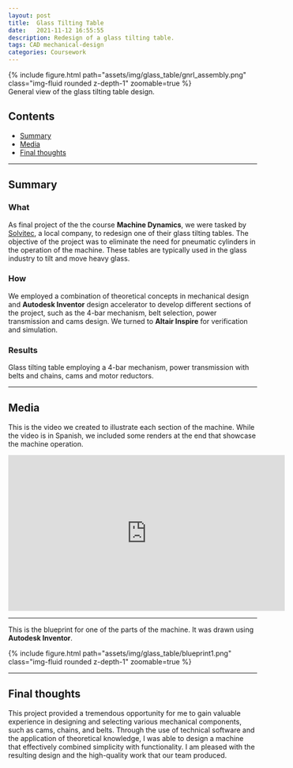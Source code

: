 ```yaml
---
layout: post
title:  Glass Tilting Table
date:   2021-11-12 16:55:55
description: Redesign of a glass tilting table.
tags: CAD mechanical-design
categories: Coursework
---
```


<div class="row mt-3">
    <div class="col-sm mt-3 mt-md-0">
        {% include figure.html path="assets/img/glass_table/gnrl_assembly.png" class="img-fluid rounded z-depth-1" zoomable=true %}
    </div>
</div>
<div class="caption">
    General view of the glass tilting table design.
</div>


## Contents
- [Summary](#summary)
- [Media](#media)
- [Final thoughts](#final)


<hr>

<a id="summary"></a>

## Summary

### What

As final project of the the course **Machine Dynamics**, we were tasked by [Solvitec](https://www.solvitec.com.co), a local company, to redesign one of their glass tilting tables. The objective of the project was to eliminate the need for pneumatic cylinders in the operation of the machine. These tables are typically used in the glass industry to tilt and move heavy glass.

### How

We employed a combination of theoretical concepts in mechanical design and **Autodesk Inventor** design accelerator to develop different sections of the project, such as the 4-bar mechanism, belt selection, power transmission and cams design. We turned to **Altair Inspire** for verification and simulation.

### Results

Glass tilting table employing a 4-bar mechanism, power transmission with belts and chains, cams and motor reductors.

<hr>

<a id="media"></a>

## Media

This is the video we created to illustrate each section of the machine. While the video is in Spanish, we included some renders at the end that showcase the machine operation.

<iframe width="560" height="315" src="https://www.youtube.com/embed/dC4LV5Pze8k?start=1057" title="YouTube video player" frameborder="0" allow="accelerometer; autoplay; clipboard-write; encrypted-media; gyroscope; picture-in-picture; web-share" allowfullscreen></iframe>

<hr>

This is the blueprint for one of the parts of the machine. It was drawn using **Autodesk Inventor**.

<div class="row mt-3">
    <div class="col-sm mt-3 mt-md-0">
        {% include figure.html path="assets/img/glass_table/blueprint1.png" class="img-fluid rounded z-depth-1" zoomable=true %}
    </div>
</div>

<hr>

<a id="final"></a>

## Final thoughts

This project provided a tremendous opportunity for me to gain valuable experience in designing and selecting various mechanical components, such as cams, chains, and belts. Through the use of technical software and the application of theoretical knowledge, I was able to design a machine that effectively combined simplicity with functionality. I am pleased with the resulting design and the high-quality work that our team produced.
